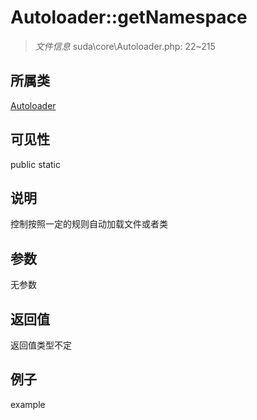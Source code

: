 # Autoloader::getNamespace

> *文件信息* suda\core\Autoloader.php: 22~215
## 所属类 

[Autoloader](../Autoloader.md)

## 可见性

  public  static
## 说明

控制按照一定的规则自动加载文件或者类

## 参数

无参数
## 返回值
返回值类型不定
## 例子

example
